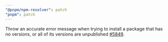```yaml
---
"@pnpm/npm-resolver": patch
"pnpm": patch
---
```


Throw an accurate error message when trying to install a package that has no versions, or all of its versions are unpublished [#5849](https://github.com/pnpm/pnpm/issues/5849).
